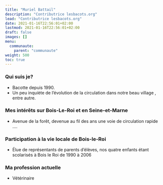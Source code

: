```yaml
---
title: "Muriel Battail"
description: "Contributrice lesbacots.org"
lead: "Contributrice lesbacots.org"
date: 2021-01-16T22:56:01+02:00
lastmod: 2021-01-16T22:56:01+02:00
draft: false
images: []
menu:
  communaute:
    parent: "communaute"
weight: 500
toc: true
---
```


### Qui suis je?

- Bacotte depuis 1990.
- Un peu inquiète de l’évolution de la circulation dans notre beau village , entre autre. 

### Mes intérêts sur Bois-Le-Roi et en Seine-et-Marne

- Avenue de la forêt, devenue au fil des ans une voie de circulation rapide ….

### Participation à la vie locale de Bois-le-Roi

- Élue de représentants de parents d’élèves, nos quatre enfants étant scolarisés à Bois le Roi de 1990 à 2006

### Ma profession actuelle

- Vétérinaire